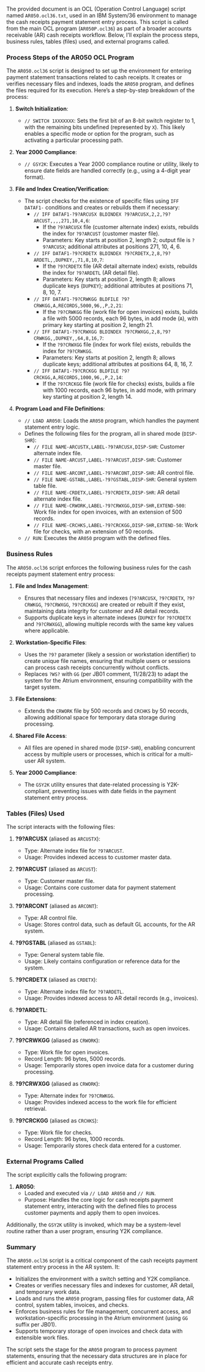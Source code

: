 The provided document is an OCL (Operation Control Language) script named `AR050.ocl36.txt`, used in an IBM System/36 environment to manage the cash receipts payment statement entry process. This script is called from the main OCL program (`AR050P.ocl36`) as part of a broader accounts receivable (AR) cash receipts workflow. Below, I’ll explain the process steps, business rules, tables (files) used, and external programs called.

### Process Steps of the AR050 OCL Program

The `AR050.ocl36` script is designed to set up the environment for entering payment statement transactions related to cash receipts. It creates or verifies necessary files and indexes, loads the `AR050` program, and defines the files required for its execution. Here’s a step-by-step breakdown of the process:

1. **Switch Initialization**:
   - `// SWITCH 1XXXXXXX`: Sets the first bit of an 8-bit switch register to 1, with the remaining bits undefined (represented by `X`). This likely enables a specific mode or option for the program, such as activating a particular processing path.

2. **Year 2000 Compliance**:
   - `// GSY2K`: Executes a Year 2000 compliance routine or utility, likely to ensure date fields are handled correctly (e.g., using a 4-digit year format).

3. **File and Index Creation/Verification**:
   - The script checks for the existence of specific files using `IFF DATAF1-` conditions and creates or rebuilds them if necessary:
     - `// IFF DATAF1-?9?ARCUSX BLDINDEX ?9?ARCUSX,2,2,?9?ARCUST,,,,271,10,4,6`:
       - If the `?9?ARCUSX` file (customer alternate index) exists, rebuilds the index for `?9?ARCUST` (customer master file).
       - Parameters: Key starts at position 2, length 2; output file is `?9?ARCUSX`; additional attributes at positions 271, 10, 4, 6.
     - `// IFF DATAF1-?9?CRDETX BLDINDEX ?9?CRDETX,2,8,?9?ARDETL,,DUPKEY,,71,8,10,7`:
       - If the `?9?CRDETX` file (AR detail alternate index) exists, rebuilds the index for `?9?ARDETL` (AR detail file).
       - Parameters: Key starts at position 2, length 8; allows duplicate keys (`DUPKEY`); additional attributes at positions 71, 8, 10, 7.
     - `// IFF DATAF1-?9?CRWKGG BLDFILE ?9?CRWKGG,A,RECORDS,5000,96,,P,2,21`:
       - If the `?9?CRWKGG` file (work file for open invoices) exists, builds a file with 5000 records, each 96 bytes, in add mode (`A`), with primary key starting at position 2, length 21.
     - `// IFF DATAF1-?9?CRWXGG BLDINDEX ?9?CRWXGG,2,8,?9?CRWKGG,,DUPKEY,,64,8,16,7`:
       - If the `?9?CRWXGG` file (index for work file) exists, rebuilds the index for `?9?CRWKGG`.
       - Parameters: Key starts at position 2, length 8; allows duplicate keys; additional attributes at positions 64, 8, 16, 7.
     - `// IFF DATAF1-?9?CRCKGG BLDFILE ?9?CRCKGG,A,RECORDS,1000,96,,P,2,14`:
       - If the `?9?CRCKGG` file (work file for checks) exists, builds a file with 1000 records, each 96 bytes, in add mode, with primary key starting at position 2, length 14.

4. **Program Load and File Definitions**:
   - `// LOAD AR050`: Loads the `AR050` program, which handles the payment statement entry logic.
   - Defines the following files for the program, all in shared mode (`DISP-SHR`):
     - `// FILE NAME-ARCUSTX,LABEL-?9?ARCUSX,DISP-SHR`: Customer alternate index file.
     - `// FILE NAME-ARCUST,LABEL-?9?ARCUST,DISP-SHR`: Customer master file.
     - `// FILE NAME-ARCONT,LABEL-?9?ARCONT,DISP-SHR`: AR control file.
     - `// FILE NAME-GSTABL,LABEL-?9?GSTABL,DISP-SHR`: General system table file.
     - `// FILE NAME-CRDETX,LABEL-?9?CRDETX,DISP-SHR`: AR detail alternate index file.
     - `// FILE NAME-CRWORK,LABEL-?9?CRWXGG,DISP-SHR,EXTEND-500`: Work file index for open invoices, with an extension of 500 records.
     - `// FILE NAME-CRCHKS,LABEL-?9?CRCKGG,DISP-SHR,EXTEND-50`: Work file for checks, with an extension of 50 records.
   - `// RUN`: Executes the `AR050` program with the defined files.

### Business Rules

The `AR050.ocl36` script enforces the following business rules for the cash receipts payment statement entry process:

1. **File and Index Management**:
   - Ensures that necessary files and indexes (`?9?ARCUSX`, `?9?CRDETX`, `?9?CRWKGG`, `?9?CRWXGG`, `?9?CRCKGG`) are created or rebuilt if they exist, maintaining data integrity for customer and AR detail records.
   - Supports duplicate keys in alternate indexes (`DUPKEY` for `?9?CRDETX` and `?9?CRWXGG`), allowing multiple records with the same key values where applicable.

2. **Workstation-Specific Files**:
   - Uses the `?9?` parameter (likely a session or workstation identifier) to create unique file names, ensuring that multiple users or sessions can process cash receipts concurrently without conflicts.
   - Replaces `?WS?` with `GG` (per JB01 comment, 11/28/23) to adapt the system for the Atrium environment, ensuring compatibility with the target system.

3. **File Extensions**:
   - Extends the `CRWORK` file by 500 records and `CRCHKS` by 50 records, allowing additional space for temporary data storage during processing.

4. **Shared File Access**:
   - All files are opened in shared mode (`DISP-SHR`), enabling concurrent access by multiple users or processes, which is critical for a multi-user AR system.

5. **Year 2000 Compliance**:
   - The `GSY2K` utility ensures that date-related processing is Y2K-compliant, preventing issues with date fields in the payment statement entry process.

### Tables (Files) Used

The script interacts with the following files:
1. **?9?ARCUSX** (aliased as `ARCUSTX`):
   - Type: Alternate index file for `?9?ARCUST`.
   - Usage: Provides indexed access to customer master data.

2. **?9?ARCUST** (aliased as `ARCUST`):
   - Type: Customer master file.
   - Usage: Contains core customer data for payment statement processing.

3. **?9?ARCONT** (aliased as `ARCONT`):
   - Type: AR control file.
   - Usage: Stores control data, such as default GL accounts, for the AR system.

4. **?9?GSTABL** (aliased as `GSTABL`):
   - Type: General system table file.
   - Usage: Likely contains configuration or reference data for the system.

5. **?9?CRDETX** (aliased as `CRDETX`):
   - Type: Alternate index file for `?9?ARDETL`.
   - Usage: Provides indexed access to AR detail records (e.g., invoices).

6. **?9?ARDETL**:
   - Type: AR detail file (referenced in index creation).
   - Usage: Contains detailed AR transactions, such as open invoices.

7. **?9?CRWKGG** (aliased as `CRWORK`):
   - Type: Work file for open invoices.
   - Record Length: 96 bytes, 5000 records.
   - Usage: Temporarily stores open invoice data for a customer during processing.

8. **?9?CRWXGG** (aliased as `CRWORK`):
   - Type: Alternate index for `?9?CRWKGG`.
   - Usage: Provides indexed access to the work file for efficient retrieval.

9. **?9?CRCKGG** (aliased as `CRCHKS`):
   - Type: Work file for checks.
   - Record Length: 96 bytes, 1000 records.
   - Usage: Temporarily stores check data entered for a customer.

### External Programs Called

The script explicitly calls the following program:
1. **AR050**:
   - Loaded and executed via `// LOAD AR050` and `// RUN`.
   - Purpose: Handles the core logic for cash receipts payment statement entry, interacting with the defined files to process customer payments and apply them to open invoices.

Additionally, the `GSY2K` utility is invoked, which may be a system-level routine rather than a user program, ensuring Y2K compliance.

### Summary

The `AR050.ocl36` script is a critical component of the cash receipts payment statement entry process in the AR system. It:
- Initializes the environment with a switch setting and Y2K compliance.
- Creates or verifies necessary files and indexes for customer, AR detail, and temporary work data.
- Loads and runs the `AR050` program, passing files for customer data, AR control, system tables, invoices, and checks.
- Enforces business rules for file management, concurrent access, and workstation-specific processing in the Atrium environment (using `GG` suffix per JB01).
- Supports temporary storage of open invoices and check data with extensible work files.

The script sets the stage for the `AR050` program to process payment statements, ensuring that the necessary data structures are in place for efficient and accurate cash receipts entry.